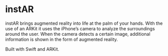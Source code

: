 # instAR
instAR brings augmented reality into life at the palm of your hands. With the use of an ARKit it uses the iPhone’s camera to analyze the surroundings around the user. When the camera detects a certain image, additional information is shown in the form of augmented reality. 

Built with Swift and ARKit.

